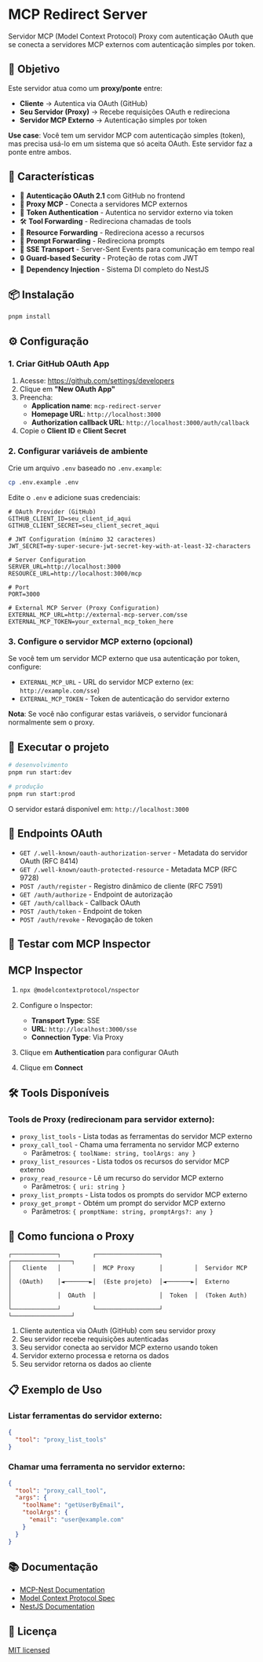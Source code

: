 # MCP Redirect Server

Servidor MCP (Model Context Protocol) Proxy com autenticação OAuth que se conecta a servidores MCP externos com autenticação simples por token.

## 🎯 Objetivo

Este servidor atua como um **proxy/ponte** entre:

- **Cliente** → Autentica via OAuth (GitHub)
- **Seu Servidor (Proxy)** → Recebe requisições OAuth e redireciona
- **Servidor MCP Externo** → Autenticação simples por token

**Use case**: Você tem um servidor MCP com autenticação simples (token), mas precisa usá-lo em um sistema que só aceita OAuth. Este servidor faz a ponte entre ambos.

## 🚀 Características

- 🔐 **Autenticação OAuth 2.1** com GitHub no frontend
- 🌉 **Proxy MCP** - Conecta a servidores MCP externos
- 🔑 **Token Authentication** - Autentica no servidor externo via token
- 🛠️ **Tool Forwarding** - Redireciona chamadas de tools
- 📁 **Resource Forwarding** - Redireciona acesso a recursos
- 💬 **Prompt Forwarding** - Redireciona prompts
- 📡 **SSE Transport** - Server-Sent Events para comunicação em tempo real
- 🔒 **Guard-based Security** - Proteção de rotas com JWT
- 💉 **Dependency Injection** - Sistema DI completo do NestJS

## 📦 Instalação

```bash
pnpm install
```

## ⚙️ Configuração

### 1. Criar GitHub OAuth App

1. Acesse: https://github.com/settings/developers
2. Clique em **"New OAuth App"**
3. Preencha:
   - **Application name**: `mcp-redirect-server`
   - **Homepage URL**: `http://localhost:3000`
   - **Authorization callback URL**: `http://localhost:3000/auth/callback`
4. Copie o **Client ID** e **Client Secret**

### 2. Configurar variáveis de ambiente

Crie um arquivo `.env` baseado no `.env.example`:

```bash
cp .env.example .env
```

Edite o `.env` e adicione suas credenciais:

```env
# OAuth Provider (GitHub)
GITHUB_CLIENT_ID=seu_client_id_aqui
GITHUB_CLIENT_SECRET=seu_client_secret_aqui

# JWT Configuration (mínimo 32 caracteres)
JWT_SECRET=my-super-secure-jwt-secret-key-with-at-least-32-characters

# Server Configuration
SERVER_URL=http://localhost:3000
RESOURCE_URL=http://localhost:3000/mcp

# Port
PORT=3000

# External MCP Server (Proxy Configuration)
EXTERNAL_MCP_URL=http://external-mcp-server.com/sse
EXTERNAL_MCP_TOKEN=your_external_mcp_token_here
```

### 3. Configure o servidor MCP externo (opcional)

Se você tem um servidor MCP externo que usa autenticação por token, configure:

- `EXTERNAL_MCP_URL` - URL do servidor MCP externo (ex: `http://example.com/sse`)
- `EXTERNAL_MCP_TOKEN` - Token de autenticação do servidor externo

**Nota**: Se você não configurar estas variáveis, o servidor funcionará normalmente sem o proxy.

## 🏃 Executar o projeto

```bash
# desenvolvimento
pnpm run start:dev

# produção
pnpm run start:prod
```

O servidor estará disponível em: `http://localhost:3000`

## 🔌 Endpoints OAuth

- `GET /.well-known/oauth-authorization-server` - Metadata do servidor OAuth (RFC 8414)
- `GET /.well-known/oauth-protected-resource` - Metadata MCP (RFC 9728)
- `POST /auth/register` - Registro dinâmico de cliente (RFC 7591)
- `GET /auth/authorize` - Endpoint de autorização
- `GET /auth/callback` - Callback OAuth
- `POST /auth/token` - Endpoint de token
- `POST /auth/revoke` - Revogação de token

## 🧪 Testar com MCP Inspector

## MCP Inspector

1. ```bash
   npx @modelcontextprotocol/nspector
   ```

1. Configure o Inspector:
   - **Transport Type**: SSE
   - **URL**: `http://localhost:3000/sse`
   - **Connection Type**: Via Proxy
1. Clique em **Authentication** para configurar OAuth
1. Clique em **Connect**

## 🛠️ Tools Disponíveis

### Tools de Proxy (redirecionam para servidor externo):

- `proxy_list_tools` - Lista todas as ferramentas do servidor MCP externo
- `proxy_call_tool` - Chama uma ferramenta no servidor MCP externo
  - Parâmetros: `{ toolName: string, toolArgs: any }`
- `proxy_list_resources` - Lista todos os recursos do servidor MCP externo
- `proxy_read_resource` - Lê um recurso do servidor MCP externo
  - Parâmetros: `{ uri: string }`
- `proxy_list_prompts` - Lista todos os prompts do servidor MCP externo
- `proxy_get_prompt` - Obtém um prompt do servidor MCP externo
  - Parâmetros: `{ promptName: string, promptArgs?: any }`

## 🌉 Como funciona o Proxy

```
┌─────────────┐         ┌──────────────────┐         ┌─────────────────┐
│   Cliente   │         │  MCP Proxy       │         │  Servidor MCP   │
│  (OAuth)    │◄───────►│  (Este projeto)  │◄───────►│  Externo        │
│             │  OAuth  │                  │  Token  │  (Token Auth)   │
└─────────────┘         └──────────────────┘         └─────────────────┘
```

1. Cliente autentica via OAuth (GitHub) com seu servidor proxy
2. Seu servidor recebe requisições autenticadas
3. Seu servidor conecta ao servidor MCP externo usando token
4. Servidor externo processa e retorna os dados
5. Seu servidor retorna os dados ao cliente

## 📋 Exemplo de Uso

### Listar ferramentas do servidor externo:

```json
{
  "tool": "proxy_list_tools"
}
```

### Chamar uma ferramenta no servidor externo:

```json
{
  "tool": "proxy_call_tool",
  "args": {
    "toolName": "getUserByEmail",
    "toolArgs": {
      "email": "user@example.com"
    }
  }
}
```

## 📚 Documentação

- [MCP-Nest Documentation](https://github.com/rekog-labs/MCP-Nest)
- [Model Context Protocol Spec](https://modelcontextprotocol.io)
- [NestJS Documentation](https://docs.nestjs.com)

## 📝 Licença

[MIT licensed](LICENSE)

  <!--[![Backers on Open Collective](https://opencollective.com/nest/backers/badge.svg)](https://opencollective.com/nest#backer)
  [![Sponsors on Open Collective](https://opencollective.com/nest/sponsors/badge.svg)](https://opencollective.com/nest#sponsor)-->
